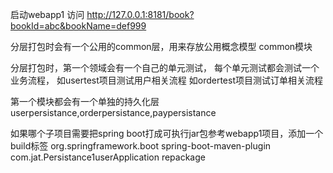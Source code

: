 

启动webapp1
访问
http://127.0.0.1:8181/book?bookId=abc&bookName=def999


分层打包时会有一个公用的common层，用来存放公用概念模型
common模块

分层打包时，第一个领域会有一个自己的单元测试，
每个单元测试都会测试一个业务流程，
如usertest项目测试用户相关流程
如ordertest项目测试订单相关流程

第一个模块都会有一个单独的持久化层userpersistance,orderpersistance,paypersistance

如果哪个子项目需要把spring boot打成可执行jar包参考webapp1项目，添加一个 build标签
	<build>
		<!--如果项目需要进spring boot 地方加上这个 -->
		<plugins>
			<plugin>
				<groupId>org.springframework.boot</groupId>
				<artifactId>spring-boot-maven-plugin</artifactId>
				<configuration>
					<mainClass>com.jat.Persistance1userApplication</mainClass>
				</configuration>
				<executions>
					<execution>
						<goals><goal>repackage</goal></goals>
					</execution>
				</executions>
			</plugin>
		</plugins>
	</build>